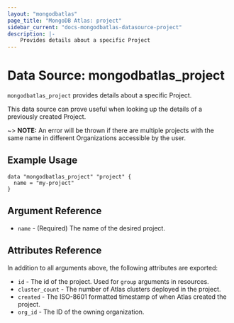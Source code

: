 ```yaml
---
layout: "mongodbatlas"
page_title: "MongoDB Atlas: project"
sidebar_current: "docs-mongodbatlas-datasource-project"
description: |-
    Provides details about a specific Project
---
```


# Data Source: mongodbatlas_project

`mongodbatlas_project` provides details about a specific Project.

This data source can prove useful when looking up the details of a previously created Project.

~> **NOTE:** An error will be thrown if there are multiple projects with the same name in different Organizations accessible by the user.

## Example Usage

```hcl
data "mongodbatlas_project" "project" {
  name = "my-project"
}
```

## Argument Reference

* `name` - (Required) The name of the desired project.

## Attributes Reference

In addition to all arguments above, the following attributes are exported:

* `id` - The id of the project. Used for `group` arguments in resources.
* `cluster_count` - The number of Atlas clusters deployed in the project.
* `created` - The ISO-8601 formatted timestamp of when Atlas created the project.
* `org_id` - The ID of the owning organization.
